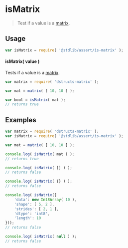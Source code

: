 # isMatrix

> Test if a value is a [matrix][matrix].

<section class="usage">

## Usage

```javascript
var isMatrix = require( '@stdlib/assert/is-matrix' );
```

#### isMatrix( value )

Tests if a value is a [matrix][matrix].

```javascript
var matrix = require( 'dstructs-matrix' );

var mat = matrix( [ 10, 10 ] );

var bool = isMatrix( mat );
// returns true
```

</section>

<!-- /.usage -->

<section class="examples">

## Examples

<!-- FIXME: dstructs-matrix require -->

```javascript
var matrix = require( 'dstructs-matrix' );
var isMatrix = require( '@stdlib/assert/is-matrix' );

var mat = matrix( [ 10, 10 ] );

console.log( isMatrix( mat ) );
// returns true

console.log( isMatrix( [] ) );
// returns false

console.log( isMatrix( {} ) );
// returns false

console.log( isMatrix({
    'data': new Int8Array( 10 ),
    'shape': [ 5, 2 ],
    'strides': [ 2, 1 ],
    'dtype': 'int8',
    'length': 10
}));
// returns false

console.log( isMatrix( null ) );
// returns false
```

</section>

<!-- /.examples -->

<section class="links">

<!-- FIXME -->

[matrix]: https://github.com/dstructs/matrix

</section>

<!-- /.links -->
